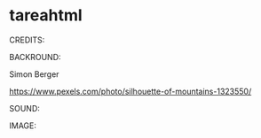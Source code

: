 # tareahtml

CREDITS:

BACKROUND:

Simon Berger

https://www.pexels.com/photo/silhouette-of-mountains-1323550/

SOUND:

IMAGE:

